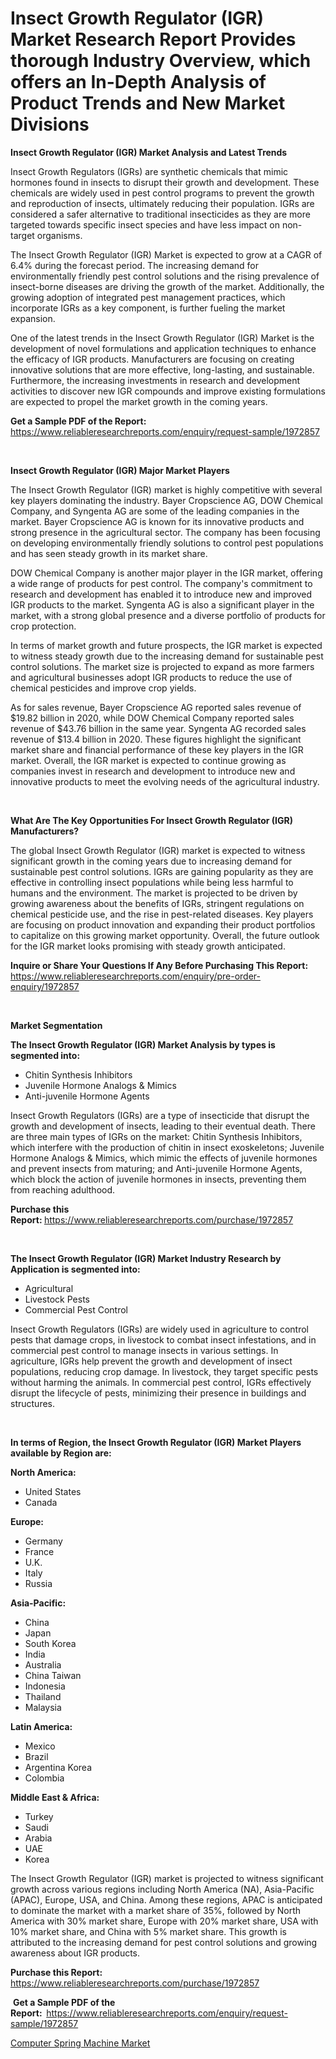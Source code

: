 <p><h1>Insect Growth Regulator (IGR) Market Research Report Provides thorough Industry Overview, which offers an In-Depth Analysis of Product Trends and New Market Divisions</h1></p><p><strong>Insect Growth Regulator (IGR) Market Analysis and Latest Trends</strong></p>
<p><p>Insect Growth Regulators (IGRs) are synthetic chemicals that mimic hormones found in insects to disrupt their growth and development. These chemicals are widely used in pest control programs to prevent the growth and reproduction of insects, ultimately reducing their population. IGRs are considered a safer alternative to traditional insecticides as they are more targeted towards specific insect species and have less impact on non-target organisms.</p><p>The Insect Growth Regulator (IGR) Market is expected to grow at a CAGR of 6.4% during the forecast period. The increasing demand for environmentally friendly pest control solutions and the rising prevalence of insect-borne diseases are driving the growth of the market. Additionally, the growing adoption of integrated pest management practices, which incorporate IGRs as a key component, is further fueling the market expansion.</p><p>One of the latest trends in the Insect Growth Regulator (IGR) Market is the development of novel formulations and application techniques to enhance the efficacy of IGR products. Manufacturers are focusing on creating innovative solutions that are more effective, long-lasting, and sustainable. Furthermore, the increasing investments in research and development activities to discover new IGR compounds and improve existing formulations are expected to propel the market growth in the coming years.</p></p>
<p><strong>Get a Sample PDF of the Report:&nbsp;</strong> <a href="https://www.reliableresearchreports.com/enquiry/request-sample/1972857">https://www.reliableresearchreports.com/enquiry/request-sample/1972857</a></p>
<p>&nbsp;</p>
<p><strong>Insect Growth Regulator (IGR) Major Market Players</strong></p>
<p><p>The Insect Growth Regulator (IGR) market is highly competitive with several key players dominating the industry. Bayer Cropscience AG, DOW Chemical Company, and Syngenta AG are some of the leading companies in the market. Bayer Cropscience AG is known for its innovative products and strong presence in the agricultural sector. The company has been focusing on developing environmentally friendly solutions to control pest populations and has seen steady growth in its market share.</p><p>DOW Chemical Company is another major player in the IGR market, offering a wide range of products for pest control. The company's commitment to research and development has enabled it to introduce new and improved IGR products to the market. Syngenta AG is also a significant player in the market, with a strong global presence and a diverse portfolio of products for crop protection.</p><p>In terms of market growth and future prospects, the IGR market is expected to witness steady growth due to the increasing demand for sustainable pest control solutions. The market size is projected to expand as more farmers and agricultural businesses adopt IGR products to reduce the use of chemical pesticides and improve crop yields.</p><p>As for sales revenue, Bayer Cropscience AG reported sales revenue of $19.82 billion in 2020, while DOW Chemical Company reported sales revenue of $43.76 billion in the same year. Syngenta AG recorded sales revenue of $13.4 billion in 2020. These figures highlight the significant market share and financial performance of these key players in the IGR market. Overall, the IGR market is expected to continue growing as companies invest in research and development to introduce new and innovative products to meet the evolving needs of the agricultural industry.</p></p>
<p>&nbsp;</p>
<p><strong>What Are The Key Opportunities For Insect Growth Regulator (IGR) Manufacturers?</strong></p>
<p><p>The global Insect Growth Regulator (IGR) market is expected to witness significant growth in the coming years due to increasing demand for sustainable pest control solutions. IGRs are gaining popularity as they are effective in controlling insect populations while being less harmful to humans and the environment. The market is projected to be driven by growing awareness about the benefits of IGRs, stringent regulations on chemical pesticide use, and the rise in pest-related diseases. Key players are focusing on product innovation and expanding their product portfolios to capitalize on this growing market opportunity. Overall, the future outlook for the IGR market looks promising with steady growth anticipated.</p></p>
<p><strong>Inquire or Share Your Questions If Any Before Purchasing This Report:</strong> <a href="https://www.reliableresearchreports.com/enquiry/pre-order-enquiry/1972857">https://www.reliableresearchreports.com/enquiry/pre-order-enquiry/1972857</a></p>
<p>&nbsp;</p>
<p><strong>Market Segmentation</strong></p>
<p><strong>The Insect Growth Regulator (IGR) Market Analysis by types is segmented into:</strong></p>
<p><ul><li>Chitin Synthesis Inhibitors</li><li>Juvenile Hormone Analogs & Mimics</li><li>Anti-juvenile Hormone Agents</li></ul></p>
<p><p>Insect Growth Regulators (IGRs) are a type of insecticide that disrupt the growth and development of insects, leading to their eventual death. There are three main types of IGRs on the market: Chitin Synthesis Inhibitors, which interfere with the production of chitin in insect exoskeletons; Juvenile Hormone Analogs & Mimics, which mimic the effects of juvenile hormones and prevent insects from maturing; and Anti-juvenile Hormone Agents, which block the action of juvenile hormones in insects, preventing them from reaching adulthood.</p></p>
<p><strong>Purchase this Report:&nbsp;</strong><a href="https://www.reliableresearchreports.com/purchase/1972857">https://www.reliableresearchreports.com/purchase/1972857</a></p>
<p>&nbsp;</p>
<p><strong>The Insect Growth Regulator (IGR) Market Industry Research by Application is segmented into:</strong></p>
<p><ul><li>Agricultural</li><li>Livestock Pests</li><li>Commercial Pest Control</li></ul></p>
<p><p>Insect Growth Regulators (IGRs) are widely used in agriculture to control pests that damage crops, in livestock to combat insect infestations, and in commercial pest control to manage insects in various settings. In agriculture, IGRs help prevent the growth and development of insect populations, reducing crop damage. In livestock, they target specific pests without harming the animals. In commercial pest control, IGRs effectively disrupt the lifecycle of pests, minimizing their presence in buildings and structures.</p></p>
<p>&nbsp;</p>
<p><strong>In terms of Region, the Insect Growth Regulator (IGR) Market Players available by Region are:</strong></p>
<p>
    <p> <strong> North America: </strong>
        <ul>
            <li>United States</li>
            <li>Canada</li>
        </ul>
        </p> 
    <p> <strong> Europe: </strong>
        <ul>
            <li>Germany</li>
            <li>France</li>
            <li>U.K.</li>
            <li>Italy</li>
            <li>Russia</li>
        </ul>
        </p> 
    <p> <strong> Asia-Pacific: </strong>
        <ul>
            <li>China</li>
            <li>Japan</li>
            <li>South Korea</li>
            <li>India</li>
            <li>Australia</li>
            <li>China Taiwan</li>
            <li>Indonesia</li>
            <li>Thailand</li>
            <li>Malaysia</li>
        </ul>
        </p> 
    <p> <strong> Latin America: </strong>
        <ul>
            <li>Mexico</li>
            <li>Brazil</li>
            <li>Argentina Korea</li>
            <li>Colombia</li>
        </ul>
        </p> 
    <p> <strong> Middle East & Africa: </strong>
        <ul>
            <li>Turkey</li>
            <li>Saudi</li>
            <li>Arabia</li>
            <li>UAE</li>
            <li>Korea</li>
        </ul>
    </p>
    </p>
<p><p>The Insect Growth Regulator (IGR) market is projected to witness significant growth across various regions including North America (NA), Asia-Pacific (APAC), Europe, USA, and China. Among these regions, APAC is anticipated to dominate the market with a market share of 35%, followed by North America with 30% market share, Europe with 20% market share, USA with 10% market share, and China with 5% market share. This growth is attributed to the increasing demand for pest control solutions and growing awareness about IGR products.</p></p>
<p><strong>Purchase this Report: </strong><a href="https://www.reliableresearchreports.com/purchase/1972857">https://www.reliableresearchreports.com/purchase/1972857</a></p>
<p>&nbsp;<strong>Get a Sample PDF of the Report:&nbsp;&nbsp;</strong><a href="https://www.reliableresearchreports.com/enquiry/request-sample/1972857">https://www.reliableresearchreports.com/enquiry/request-sample/1972857</a></p>
<p><strong></strong></p>
<p><p><a href="https://metal-farmhouse-e95.notion.site/Computer-Spring-Machine-Market-with-the-goal-of-estimating-the-market-size-and-future-growth-potenti-cd5b011753d04ebc95b5e3dc04d7e9da">Computer Spring Machine Market</a></p></p>